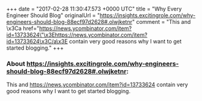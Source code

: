 +++
date = "2017-02-28 11:30:47.573 +0000 UTC"
title = "Why Every Engineer Should Blog"
originalUrl = "https://insights.excitingrole.com/why-engineers-should-blog-88ecf97d2628#.olwjketnr"
comment = "This and \x3Ca href=\"https://news.ycombinator.com/item?id=13733624\"\x3Ehttps://news.ycombinator.com/item?id=13733624\x3C/a\x3E contain very good reasons why I want to get started blogging."
+++

### About https://insights.excitingrole.com/why-engineers-should-blog-88ecf97d2628#.olwjketnr:

This and <a href="https://news.ycombinator.com/item?id=13733624">https://news.ycombinator.com/item?id=13733624</a> contain very good reasons why I want to get started blogging.

